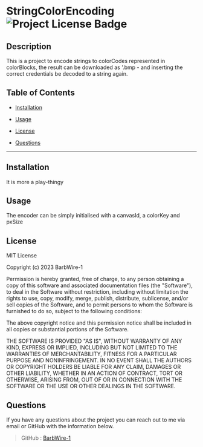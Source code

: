 
  # StringColorEncoding  ![Project License Badge](https://img.shields.io/badge/license-MIT-brightgreen)

  ## Description

  This is a project to encode strings to colorCodes represented in colorBlocks, the result can be downloaded as '.bmp - and inserting the correct credentials be decoded to a string again.

  ## Table of Contents

  * [Installation](#Installation)
  * [Usage](#Usage)
  
  * [License](#license)
  * [Questions](#Questions)

  ***

  ## Installation

  It is more a play-thingy

  ## Usage

  The encoder can be simply initialised with a canvasId, a colorKey and pxSize

  
  ## License
  
    
MIT License

Copyright (c) 2023 BarbWire-1

Permission is hereby granted, free of charge, to any person obtaining a copy
of this software and associated documentation files (the "Software"), to deal
in the Software without restriction, including without limitation the rights
to use, copy, modify, merge, publish, distribute, sublicense, and/or sell
copies of the Software, and to permit persons to whom the Software is
furnished to do so, subject to the following conditions:

The above copyright notice and this permission notice shall be included in all
copies or substantial portions of the Software.

THE SOFTWARE IS PROVIDED "AS IS", WITHOUT WARRANTY OF ANY KIND, EXPRESS OR
IMPLIED, INCLUDING BUT NOT LIMITED TO THE WARRANTIES OF MERCHANTABILITY,
FITNESS FOR A PARTICULAR PURPOSE AND NONINFRINGEMENT. IN NO EVENT SHALL THE
AUTHORS OR COPYRIGHT HOLDERS BE LIABLE FOR ANY CLAIM, DAMAGES OR OTHER
LIABILITY, WHETHER IN AN ACTION OF CONTRACT, TORT OR OTHERWISE, ARISING FROM,
OUT OF OR IN CONNECTION WITH THE SOFTWARE OR THE USE OR OTHER DEALINGS IN THE
SOFTWARE.
    
    
  
  ## Questions

  If you have any questions about the project you can reach out to me via email or GitHub with the information below. 



  >GitHub : [BarbWire-1](https://github.com/BarbWire-1)

  